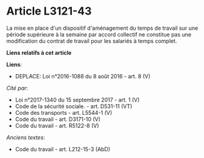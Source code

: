 # Article L3121-43

La mise en place d'un dispositif d'aménagement du temps de travail sur une période supérieure à la semaine par accord
collectif ne constitue pas une modification du contrat de travail pour les salariés à temps complet.

**Liens relatifs à cet article**

**Liens**:

  - DEPLACE: Loi n°2016-1088 du 8 août 2016 - art. 8 (V)

_Cité par_:

  - Loi n°2017-1340 du 15 septembre 2017 - art. 1 (V)
  - Code de la sécurité sociale. - art. D531-11 (VT)
  - Code des transports - art. L5544-1 (V)
  - Code du travail - art. D3171-10 (V)
  - Code du travail - art. R5122-8 (V)

_Anciens textes_:

  - Code du travail - art. L212-15-3 (AbD)
